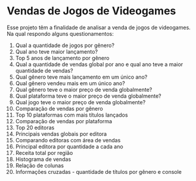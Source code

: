 # Vendas de Jogos de Videogames

Esse projeto têm a finalidade de analisar a venda de jogos de videogames. Na qual respondo alguns questionamentos:

1. Qual a quantidade de jogos por gênero?
2. Qual ano teve maior lançamento?
3. Top 5 anos de lançamento por gênero
4. Qual a quantidade de vendas global por ano e qual ano teve a maior quantidade de vendas?
5. Qual gênero teve mais lançamento em um único ano?
6. Qual gênero vendeu mais em um único ano?
7. Qual gênero teve o maior preço de venda globalmente?
8. Qual plataforma teve o maior preço de venda globalmente?
9. Qual jogo teve o maior preço de venda globalmente?
10. Comparação de vendas por gênero
11. Top 10 plataformas com mais títulos lançados
12. Comparação de vendas por plataforma
13. Top 20 editoras
14. Principais vendas globais por editora
15. Comparando editoras com área de vendas
16. Principal editora por quantidade a cada ano
17. Receita total por região
18. Histograma de vendas
19. Relação de colunas
20.  Informações cruzadas - quantidade de títulos por gênero e console

